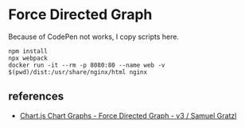 # Force Directed Graph

Because of CodePen not works, I copy scripts here.

```shell
npm install
npx webpack
docker run -it --rm -p 8080:80 --name web -v $(pwd)/dist:/usr/share/nginx/html nginx
```

## references

- [Chart.js Chart Graphs - Force Directed Graph - v3 / Samuel Gratzl](https://codepen.io/sgratzl/pen/mdezvmL)
